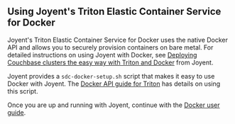 <!--[metadata]>
+++
title = "Joyent Triton Elastic Container Service"
description = "Installation instructions for Docker on the Joyent's Triton Elastic Container Service."
keywords = ["Docker, Docker documentation, installation, joyent, Triton, Joyent Public Cloud, Joyent Compute Service, Joyent Container Service"]
[menu.engine]
parent = "smn_cloud"
+++
<![end-metadata]-->

## Using Joyent's Triton Elastic Container Service for Docker

Joyent's Triton Elastic Container Service for Docker uses the native Docker API
and allows you to securely provision containers on bare metal.  For detailed
instructions on using Joyent with Docker, see [Deploying Couchbase clusters the
easy way with Triton and
Docker](https://www.joyent.com/blog/couchbase-in-docker-containers) from Joyent.

Joyent provides a `sdc-docker-setup.sh` script that makes it easy to use Docker
with Joyent. The [Docker API guide for
Triton](https://apidocs.joyent.com/docker) has details on using this script.

Once you are up and running with Joyent, continue with the [Docker user guide](../userguide/). 